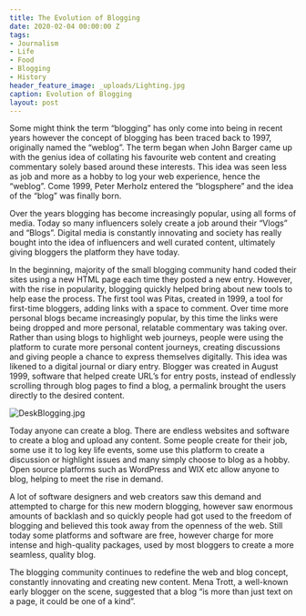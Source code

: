 ```yaml
---
title: The Evolution of Blogging
date: 2020-02-04 00:00:00 Z
tags:
- Journalism
- Life
- Food
- Blogging
- History
header_feature_image: _uploads/Lighting.jpg
caption: Evolution of Blogging
layout: post
---
```


Some might think the term “blogging” has only come into being in recent years however the concept of blogging has been traced back to 1997, originally named the “weblog”. The term began when John Barger came up with the genius idea of collating his favourite web content and creating commentary solely based around these interests. This idea was seen less as job and more as a hobby to log your web experience, hence the “weblog”. Come 1999, Peter Merholz entered the “blogsphere” and the idea of the “blog” was finally born.

Over the years blogging has become increasingly popular, using all forms of media. Today so many influencers solely create a job around their “Vlogs” and “Blogs”. Digital media is constantly innovating and society has really bought into the idea of influencers and well curated content, ultimately giving bloggers the platform they have today.

In the beginning, majority of the small blogging community hand coded their sites using a new HTML page each time they posted a new entry. However, with the rise in popularity, blogging quickly helped bring about new tools to help ease the process. The first tool was Pitas, created in 1999, a tool for first-time bloggers, adding links with a space to comment.
Over time more personal blogs became increasingly popular, by this time the links were being dropped and more personal, relatable commentary was taking over. Rather than using blogs to highlight web journeys, people were using the platform to curate more personal content journeys, creating discussions and giving people a chance to express themselves digitally. This idea was likened to a digital journal or diary entry. Blogger was created in August 1999, software that helped create URL’s for entry posts, instead of endlessly scrolling through blog pages to find a blog, a permalink brought the users directly to the desired content.  

![DeskBlogging.jpg](/uploads/DeskBlogging.jpg)

Today anyone can create a blog. There are endless websites and software to create a blog and upload any content. Some people create for their job, some use it to log key life events, some use this platform to create a discussion or highlight issues and many simply choose to blog as a hobby. Open source platforms such as WordPress and WIX etc allow anyone to blog, helping to meet the rise in demand.

A lot of software designers and web creators saw this demand and attempted to charge for this new modern blogging, however saw enormous amounts of backlash and so quickly people had got used to the freedom of blogging and believed this took away from the openness of the web. Still today some platforms and software are free, however charge for more intense and high-quality packages, used by most bloggers to create a more seamless, quality blog.

The blogging community continues to redefine the web and blog concept, constantly innovating and creating new content. Mena Trott, a well-known early blogger on the scene, suggested that a blog “is more than just text on a page, it could be one of a kind”.  
